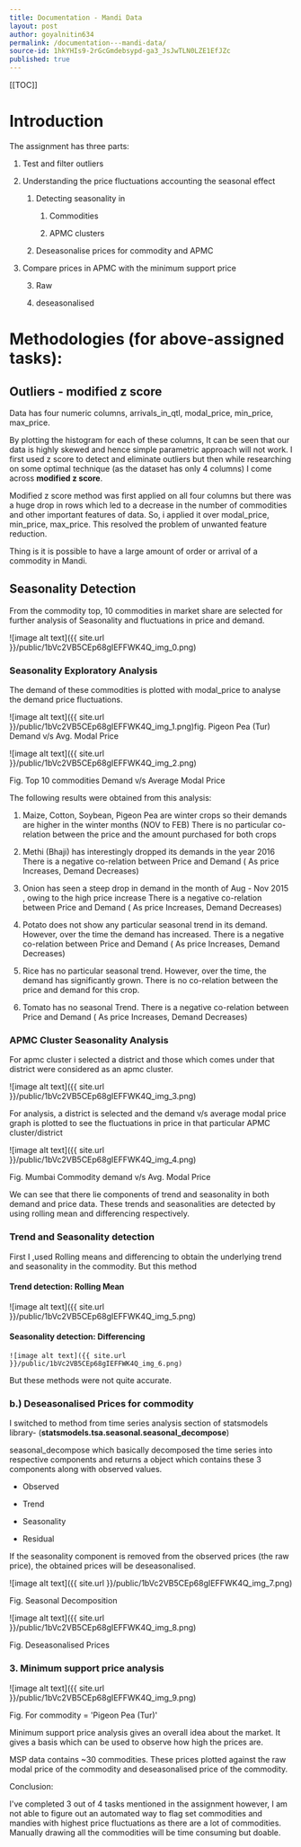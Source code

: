 ```yaml
---
title: Documentation - Mandi Data
layout: post
author: goyalnitin634
permalink: /documentation---mandi-data/
source-id: 1hkYHIs9-2rGcGmdebsypd-ga3_JsJwTLN0LZE1EfJZc
published: true
---
```

[[TOC]]

# Introduction

The assignment has three parts: 

1. Test and filter outliers

2. Understanding the price fluctuations accounting the seasonal effect

    1. Detecting seasonality in 

        1. Commodities

        2. APMC clusters

    2. Deseasonalise prices for commodity and APMC

3. Compare prices in APMC with the minimum support price

    3. Raw

    4. deseasonalised

# Methodologies (for above-assigned tasks):

## Outliers - modified z score

Data has four numeric columns, arrivals_in_qtl, modal_price, min_price, max_price. 

By plotting the histogram for each of these columns, It can be seen that our data is highly skewed and hence simple parametric approach will not work. I first used z score to detect and eliminate outliers but then while researching on some optimal technique (as the dataset has only 4 columns) I come across **modified z score**.

Modified z score method was first applied on all four columns but there was a huge drop in rows which led to a decrease in the number of commodities and other important features of data. So, i applied it over modal_price, min_price, max_price. This resolved the problem of unwanted feature reduction.

Thing is it is possible to have a large amount of order or arrival of a commodity in Mandi.

## Seasonality Detection

From the commodity top, 10 commodities in market share are selected for further analysis of Seasonality and fluctuations in price and demand.

  ![image alt text]({{ site.url }}/public/1bVc2VB5CEp68gIEFFWK4Q_img_0.png)

### Seasonality Exploratory Analysis

The demand of these commodities is plotted with modal_price to analyse the demand price fluctuations.

![image alt text]({{ site.url }}/public/1bVc2VB5CEp68gIEFFWK4Q_img_1.png)fig. Pigeon Pea (Tur) Demand v/s Avg. Modal Price

![image alt text]({{ site.url }}/public/1bVc2VB5CEp68gIEFFWK4Q_img_2.png)

Fig. Top 10 commodities Demand v/s Average Modal Price

The following results were obtained from this analysis:

1. Maize, Cotton, Soybean, Pigeon Pea are winter crops so their demands are higher in the winter months (NOV to FEB)There is no particular co-relation between the price and the amount purchased for both crops

2. Methi (Bhaji) has interestingly dropped its demands in the year 2016 There is a negative co-relation between Price and Demand ( As price Increases,  Demand Decreases)

3. Onion has seen a steep drop in demand in the month of Aug - Nov 2015 , owing to the high price increaseThere is a negative co-relation between Price and Demand ( As price Increases,  Demand Decreases)

4. Potato does not show any particular seasonal trend in its demand. However, over the time the demand has increased.There is a negative co-relation between Price and Demand ( As price Increases,  Demand Decreases)

5. Rice has no particular seasonal trend. However, over the time, the demand has significantly grown.There is no co-relation between the price and demand for this crop.

6. Tomato has no seasonal Trend.There is a negative co-relation between Price and Demand ( As price Increases,  Demand Decreases)

### 	

### APMC Cluster Seasonality Analysis

For apmc cluster i selected a district and those which comes under that district were considered as an apmc cluster.

![image alt text]({{ site.url }}/public/1bVc2VB5CEp68gIEFFWK4Q_img_3.png)

For analysis, a district is selected and the demand v/s average modal price graph is plotted to see the fluctuations in price in that particular APMC cluster/district

![image alt text]({{ site.url }}/public/1bVc2VB5CEp68gIEFFWK4Q_img_4.png)

Fig. Mumbai Commodity demand v/s Avg. Modal Price

	

We can see that there lie components of trend and seasonality in both demand and price data. These trends and seasonalities are detected by using rolling mean and differencing respectively.

### Trend and Seasonality detection

First I ,used Rolling means and differencing to obtain the underlying trend and seasonality in the commodity. But this method 

#### 	Trend detection: Rolling Mean

![image alt text]({{ site.url }}/public/1bVc2VB5CEp68gIEFFWK4Q_img_5.png)

#### Seasonality detection: Differencing

	![image alt text]({{ site.url }}/public/1bVc2VB5CEp68gIEFFWK4Q_img_6.png)

But these methods were not quite accurate.

### b.) Deseasonalised Prices for commodity

I switched to method from time series analysis section of statsmodels library- (**statsmodels.tsa.seasonal.seasonal_decompose**)

seasonal_decompose which basically decomposed the time series into respective components and returns a object which contains these 3 components along with observed values.

* Observed

* Trend

* Seasonality

* Residual

If the seasonality component is removed from the observed prices (the raw price), the obtained prices will be deseasonalised.

![image alt text]({{ site.url }}/public/1bVc2VB5CEp68gIEFFWK4Q_img_7.png)

Fig. Seasonal Decomposition

![image alt text]({{ site.url }}/public/1bVc2VB5CEp68gIEFFWK4Q_img_8.png)

Fig. Deseasonalised Prices

### 3. Minimum support price analysis

![image alt text]({{ site.url }}/public/1bVc2VB5CEp68gIEFFWK4Q_img_9.png)

Fig. For commodity = 'Pigeon Pea (Tur)'

Minimum support price analysis gives an overall idea about the market. It gives a basis which can be used to observe how high the prices are. 

MSP data contains ~30 commodities. These prices plotted against the raw modal price of the commodity and deseasonalised price of the commodity.

Conclusion:

I've completed 3 out of 4 tasks mentioned in the assignment however, I am not able to figure out an automated way to flag set commodities and mandies with highest price fluctuations as there are a lot of commodities. Manually drawing all the commodities will be time consuming but doable.

